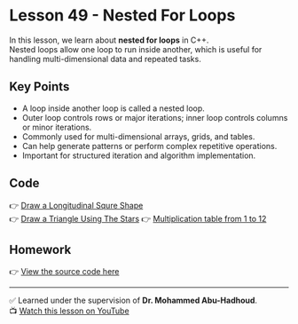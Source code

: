 # Lesson 49 - Nested For Loops  

In this lesson, we learn about **nested for loops** in C++.  
Nested loops allow one loop to run inside another, which is useful for handling multi-dimensional data and repeated tasks.

## Key Points
- A loop inside another loop is called a nested loop.
- Outer loop controls rows or major iterations; inner loop controls columns or minor iterations.
- Commonly used for multi-dimensional arrays, grids, and tables.
- Can help generate patterns or perform complex repetitive operations.
- Important for structured iteration and algorithm implementation.

## Code
👉 [Draw a Longitudinal Squre Shape](./Draw%20a%20Longitudinal%20Squre%20Shape.cpp)  
👉 [Draw a Triangle Using The Stars](./Draw%20a%20Triangle%20Using%20The%20Stars.cpp)
👉 [Multiplication table from 1 to 12](./Multiplication%20table%20from%201%20to%2012.cpp)

## Homework
👉 [View the source code here](./Homework_Lesson_49.cpp) 

---

✅ Learned under the supervision of **Dr. Mohammed Abu-Hadhoud**.  
📺 [Watch this lesson on YouTube](https://www.youtube.com/watch?v=[VIDEO_ID])
